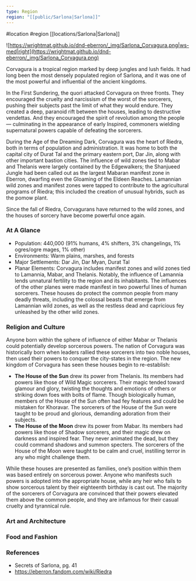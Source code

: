 ```yaml
---
type: Region
region: "[[public/Sarlona|Sarlona]]"
---
```

 #location #region [[locations/Sarlona|Sarlona]]

![https://wrightmat.github.io/dnd-eberron/_img/Sarlona_Corvagura.png|ws-med|right](https://wrightmat.github.io/dnd-eberron/_img/Sarlona_Corvagura.png)

Corvagura is a tropical region marked by deep jungles and lush fields. It had long been the most densely populated region of Sarlona, and it was one of the most powerful and influential of the ancient kingdoms.

In the First Sundering, the quori attacked Corvagura on three fronts. They encouraged the cruelty and narcissism of the worst of the sorcerers, pushing their subjects past the limit of what they would endure. They created a deep, paranoid rift between the houses, leading to destructive vendettas. And they encouraged the spirit of revolution among the people — culminating in the appearance of early Inspired, commoners wielding supernatural powers capable of defeating the sorcerers.

During the Age of the Dreaming Dark, Corvagura was the heart of Riedra, both in terms of population and administration. It was home to both the capital city of Durat Tal and the primary eastern port, Dar Jin, along with other important bastion cities. The influence of wild zones tied to Mabar and Thelanis were largely contained by the Edgewalkers; the Shanjueed Jungle had been called out as the largest Mabaran manifest zone in Eberron, dwarfing even the Gloaming of the Eldeen Reaches. Lamannian wild zones and manifest zones were tapped to contribute to the agricultural programs of Riedra; this included the creation of unusual hybrids, such as the pomow plant.

Since the fall of Riedra, Corvagurans have returned to the wild zones, and the houses of sorcery have become powerful once again.

### At A Glance

* Population: 440,000 (91% humans, 4% shifters, 3% changelings, 1% ogres/ogre mages, 1% other)
* Environments: Warm plains, marshes, and forests
* Major Settlements: Dar Jin, Dar Myan, Durat Tal
* Planar Elements: Corvagura includes manifest zones and wild zones tied to Lamannia, Mabar, and Thelanis. Notably, the influence of Lamannia lends unnatural fertility to the region and its inhabitants. The influences of the other planes were made manifest in two powerful lines of human sorcerers. These houses do protect the common people from many deadly threats, including the colossal beasts that emerge from Lamannian wild zones, as well as the restless dead and capricious fey unleashed by the other wild zones.

### Religion and Culture

Anyone born within the sphere of influence of either Mabar or Thelanis could potentially develop sorcerous powers. The nation of Corvagura was historically born when leaders rallied these sorcerers into two noble houses, then used their powers to conquer the city-states in the region. The new kingdom of Corvagura has seen these houses begin to re-establish:
* **The House of the Sun** drew its power from Thelanis. Its members had powers like those of Wild Magic sorcerers. Their magic tended toward glamour and glory, twisting the thoughts and emotions of others or striking down foes with bolts of flame. Though biologically human, members of the House of the Sun often had fey features and could be mistaken for Khoravar. The sorcerers of the House of the Sun were taught to be proud and glorious, demanding adoration from their subjects.
* **The House of the Moon** drew its power from Mabar. Its members had powers like those of Shadow sorcerers, and their magic drew on darkness and inspired fear. They never animated the dead, but they could command shadows and summon specters. The sorcerers of the House of the Moon were taught to be calm and cruel, instilling terror in any who might challenge them.

While these houses are presented as families, one’s position within them was based entirely on sorcerous power. Anyone who manifests such powers is adopted into the appropriate house, while any heir who fails to show sorcerous talent by their eighteenth birthday is cast out. The majority of the sorcerers of Corvagura are convinced that their powers elevated them above the common people, and they are infamous for their casual cruelty and tyrannical rule.

### Art and Architecture



### Food and Fashion


### References

* Secrets of Sarlona, pg. 41
* https://eberron.fandom.com/wiki/Riedra

